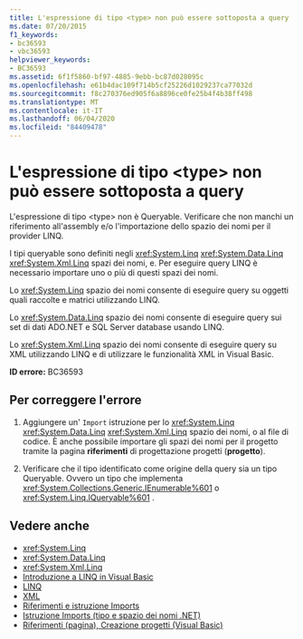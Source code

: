 ```yaml
---
title: L'espressione di tipo <type> non può essere sottoposta a query
ms.date: 07/20/2015
f1_keywords:
- bc36593
- vbc36593
helpviewer_keywords:
- BC36593
ms.assetid: 6f1f5860-bf97-4885-9ebb-bc87d028095c
ms.openlocfilehash: e61b4dac109f714b5cf25226d1029237ca77032d
ms.sourcegitcommit: f8c270376ed905f6a8896ce0fe25b4f4b38ff498
ms.translationtype: MT
ms.contentlocale: it-IT
ms.lasthandoff: 06/04/2020
ms.locfileid: "84409478"
---
```

# <a name="expression-of-type-type-is-not-queryable"></a>L'espressione di tipo \<type> non può essere sottoposta a query
L'espressione di tipo \<type> non è Queryable. Verificare che non manchi un riferimento all'assembly e/o l'importazione dello spazio dei nomi per il provider LINQ.  
  
 I tipi queryable sono definiti negli <xref:System.Linq> <xref:System.Data.Linq> <xref:System.Xml.Linq> spazi dei nomi, e. Per eseguire query LINQ è necessario importare uno o più di questi spazi dei nomi.  
  
 Lo <xref:System.Linq> spazio dei nomi consente di eseguire query su oggetti quali raccolte e matrici utilizzando LINQ.  
  
 Lo <xref:System.Data.Linq> spazio dei nomi consente di eseguire query sui set di dati ADO.NET e SQL Server database usando LINQ.  
  
 Lo <xref:System.Xml.Linq> spazio dei nomi consente di eseguire query su XML utilizzando LINQ e di utilizzare le funzionalità XML in Visual Basic.  
  
 **ID errore:** BC36593  
  
## <a name="to-correct-this-error"></a>Per correggere l'errore  
  
1. Aggiungere un' `Import` istruzione per lo <xref:System.Linq> <xref:System.Data.Linq> <xref:System.Xml.Linq> spazio dei nomi, o al file di codice. È anche possibile importare gli spazi dei nomi per il progetto tramite la pagina **riferimenti** di progettazione progetti (**progetto**).  
  
2. Verificare che il tipo identificato come origine della query sia un tipo Queryable. Ovvero un tipo che implementa <xref:System.Collections.Generic.IEnumerable%601> o <xref:System.Linq.IQueryable%601> .  
  
## <a name="see-also"></a>Vedere anche

- <xref:System.Linq>
- <xref:System.Data.Linq>
- <xref:System.Xml.Linq>
- [Introduzione a LINQ in Visual Basic](../../programming-guide/language-features/linq/introduction-to-linq.md)
- [LINQ](../../programming-guide/language-features/linq/index.md)
- [XML](../../programming-guide/language-features/xml/index.md)
- [Riferimenti e istruzione Imports](../../programming-guide/program-structure/references-and-the-imports-statement.md)
- [Istruzione Imports (tipo e spazio dei nomi .NET)](../statements/imports-statement-net-namespace-and-type.md)
- [Riferimenti (pagina), Creazione progetti (Visual Basic)](/visualstudio/ide/reference/references-page-project-designer-visual-basic)
